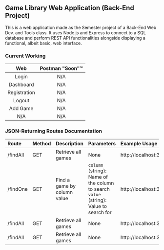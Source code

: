 ## Game Library Web Application (Back-End Project)

This is a web application made as the Semester project of a Back-End Web Dev. and Tools class. It uses Node.js and Express to connect to a SQL database and perform REST API functionalities alongside displaying a functional, albeit basic, web interface.

### Current Working

| Web | Postman "Soon":tm: |
|:--:|:--:|
| Login | N/A |
| Dashboard | N/A |
| Registration | N/A |
| Logout | N/A |
| Add Game | N/A |
| N/A | N/A |

### JSON-Returning Routes Documentation

| Route | Method | Description | Parameters | Example Usage |
|:------|:-------|:------------|:-----------|:--------------|
|/findAll|GET|Retrieve all games|None|http://localhost:3000/findAll|
|/findOne|GET|Find a game by column value|`column` (string): Name of the column to search<br />`value` (string): Value to search for|http://localhost:3000/findAll|
|/findAll|GET|Retrieve all games|None|http://localhost:3000/findAll|
|/findAll|GET|Retrieve all games|None|http://localhost:3000/findAll|
